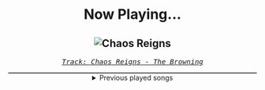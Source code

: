 <div align="center"> 
<h1>Now Playing...</h1>

![Chaos Reigns](https://i.scdn.co/image/ab67616d00001e0279507b418f9ee3810c062a68)
--
_<samp><a href="https://open.spotify.com/track/3ZJkzbF348l2e31kawlRCP">Track: Chaos Reigns - The Browning</a></samp>_

<div style="border: 1px #4B5054 solid"></div>
<details>
  <summary>
    Previous played songs
  </summary>
  <table>
    <thead>
      <tr>
        <th>
          Artist
        </th>
        <th>
          Song
        </th>
        <th>
          Link
        </th>
      </tr>
    </thead>
    <tbody>
      <tr><td>The Browning</td><td>Chaos Reigns</td><td><a href="https://open.spotify.com/track/3ZJkzbF348l2e31kawlRCP">https://open.spotify.com/track/3ZJkzbF348l2e31kawlRCP</a></td></tr><tr><td>The Browning</td><td>Prophecy</td><td><a href="https://open.spotify.com/track/2c7s05xgR38riTgpS0JF77">https://open.spotify.com/track/2c7s05xgR38riTgpS0JF77</a></td></tr><tr><td>The Browning</td><td>Destroyer</td><td><a href="https://open.spotify.com/track/0hXrWs6CkPAmA2vaTnIIGx">https://open.spotify.com/track/0hXrWs6CkPAmA2vaTnIIGx</a></td></tr><tr><td>The Browning</td><td>Torment</td><td><a href="https://open.spotify.com/track/0AfAXNbRzM0meyxyCGvGPS">https://open.spotify.com/track/0AfAXNbRzM0meyxyCGvGPS</a></td></tr><tr><td>The Browning</td><td>End Of Existence</td><td><a href="https://open.spotify.com/track/4PsJwwJP7I7rpK1dOnZeAQ">https://open.spotify.com/track/4PsJwwJP7I7rpK1dOnZeAQ</a></td></tr><tr><td>The Browning</td><td>Death Warp</td><td><a href="https://open.spotify.com/track/6HrqWGETA5nMOjgkIUsezh">https://open.spotify.com/track/6HrqWGETA5nMOjgkIUsezh</a></td></tr><tr><td>The Browning</td><td>No Man Can Become A God</td><td><a href="https://open.spotify.com/track/6JKWVNMPwRDjzBWT4RoTEK">https://open.spotify.com/track/6JKWVNMPwRDjzBWT4RoTEK</a></td></tr><tr><td>The Browning</td><td>Cataclysm</td><td><a href="https://open.spotify.com/track/3u1Ht2h8m2iJMmZfNSA7qW">https://open.spotify.com/track/3u1Ht2h8m2iJMmZfNSA7qW</a></td></tr><tr><td>The Browning</td><td>Gott ist Tot</td><td><a href="https://open.spotify.com/track/3AqhXAO5WgN1QKZEcsq5Zp">https://open.spotify.com/track/3AqhXAO5WgN1QKZEcsq5Zp</a></td></tr><tr><td>The Browning</td><td>Anticendency</td><td><a href="https://open.spotify.com/track/0qniTcwKZmlCrPTxn2XdBS">https://open.spotify.com/track/0qniTcwKZmlCrPTxn2XdBS</a></td></tr><tr><td>The Browning</td><td>Rage</td><td><a href="https://open.spotify.com/track/6HfzALSvTURzEWOjPeQ05j">https://open.spotify.com/track/6HfzALSvTURzEWOjPeQ05j</a></td></tr><tr><td>The Browning</td><td>Fearless</td><td><a href="https://open.spotify.com/track/50HShZGOSa1zHFQKW0bNoS">https://open.spotify.com/track/50HShZGOSa1zHFQKW0bNoS</a></td></tr><tr><td>The Browning</td><td>Chaos Reigns</td><td><a href="https://open.spotify.com/track/3ZJkzbF348l2e31kawlRCP">https://open.spotify.com/track/3ZJkzbF348l2e31kawlRCP</a></td></tr><tr><td>The Browning</td><td>Prophecy</td><td><a href="https://open.spotify.com/track/2c7s05xgR38riTgpS0JF77">https://open.spotify.com/track/2c7s05xgR38riTgpS0JF77</a></td></tr><tr><td>The Browning</td><td>Destroyer</td><td><a href="https://open.spotify.com/track/0hXrWs6CkPAmA2vaTnIIGx">https://open.spotify.com/track/0hXrWs6CkPAmA2vaTnIIGx</a></td></tr><tr><td>The Browning</td><td>Torment</td><td><a href="https://open.spotify.com/track/0AfAXNbRzM0meyxyCGvGPS">https://open.spotify.com/track/0AfAXNbRzM0meyxyCGvGPS</a></td></tr><tr><td>The Browning</td><td>End Of Existence</td><td><a href="https://open.spotify.com/track/4PsJwwJP7I7rpK1dOnZeAQ">https://open.spotify.com/track/4PsJwwJP7I7rpK1dOnZeAQ</a></td></tr><tr><td>The Browning</td><td>Death Warp</td><td><a href="https://open.spotify.com/track/6HrqWGETA5nMOjgkIUsezh">https://open.spotify.com/track/6HrqWGETA5nMOjgkIUsezh</a></td></tr><tr><td>Ill Niño</td><td>Unframed</td><td><a href="https://open.spotify.com/track/4CtjsdMm3AojsnJjz5UYq8">https://open.spotify.com/track/4CtjsdMm3AojsnJjz5UYq8</a></td></tr><tr><td>Killswitch Engage</td><td>The End of Heartache</td><td><a href="https://open.spotify.com/track/2nUy0ifVE7UwtOK4rugFsP">https://open.spotify.com/track/2nUy0ifVE7UwtOK4rugFsP</a></td></tr>
    </tbody>
  </table>
</details>

</div>
